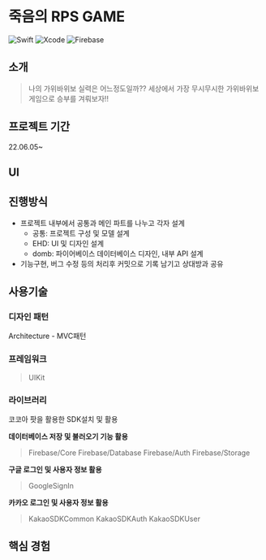 # 죽음의 RPS GAME

<img alt="Swift" src ="https://img.shields.io/badge/swift-#F05138.svg?&style=for-the-badge&logo=swift&logoColor=White"/>
<img alt="Xcode" src ="https://img.shields.io/badge/Xcode-#147EFB.svg?&style=for-the-badge&logo=Xcode&logoColor=White"/>
<img alt="Firebase" src ="https://img.shields.io/badge/Firebase-#FFCA28.svg?&style=for-the-badge&logo=Firebase&logoColor=White"/>

<!-- <img alt="기술명" src ="https://img.shields.io/badge/기술명-원하는색상코드.svg?&style=for-the-badge&logo=로고명&logoColor=로고색상"/> -->

## 소개

> 나의 가위바위보 실력은 어느정도일까?? 세상에서 가장 무시무시한 가위바위보 게임으로 승부를 겨뤄보자!!

## 프로젝트 기간

22.06.05~
## UI

## 진행방식

- 프로젝트 내부에서 공통과 메인 파트를 나누고 각자 설계
  - 공통: 프로젝트 구성 및 모델 설계
  - EHD: UI 및 디자인 설계
  - domb: 파이어베이스 데이터베이스 디자인, 내부 API 설계
- 기능구현, 버그 수정 등의 처리후 커밋으로 기록 남기고 상대방과 공유

## 사용기술


### 디자인 패턴
Architecture - MVC패턴

### 프레임워크
> UIKit
### 라이브러리
코코아 팟을 활용한 SDK설치 및 활용

**데이터베이스 저장 및 불러오기 기능 활용**
> Firebase/Core
> Firebase/Database
> Firebase/Auth
> Firebase/Storage

**구글 로그인 및 사용자 정보 활용**
> GoogleSignIn

**카카오 로그인 및 사용자 정보 활용**
> KakaoSDKCommon
> KakaoSDKAuth
> KakaoSDKUser

## 핵심 경험


